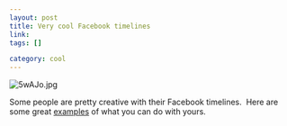 ```yaml
--- 
layout: post
title: Very cool Facebook timelines
link: 
tags: []

category: cool
---
```


<p><img title="5wAJo.jpg" src="http://i.imgur.com/5wAJo.jpg" border="0" alt="5wAJo.jpg" /></p>
<p>Some people are pretty creative with their Facebook timelines.  Here are some great <a href="http://savedelete.com/get-started-most-innovative-facebook-timeline-cover.html">examples</a> of what you can do with yours.</p>
